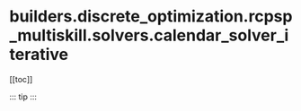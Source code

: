 # builders.discrete_optimization.rcpsp_multiskill.solvers.calendar_solver_iterative

[[toc]]

::: tip
<skdecide-summary></skdecide-summary>
:::

